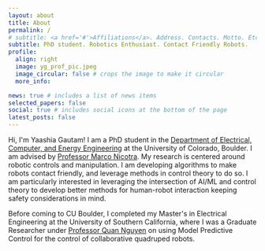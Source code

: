 ```yaml
---
layout: about
title: About
permalink: /
# subtitle: <a href='#'>Affiliations</a>. Address. Contacts. Motto. Etc.
subtitle: PhD student. Robotics Enthusiast. Contact Friendly Robots.
profile:
  align: right
  image: yg_prof_pic.jpeg
  image_circular: false # crops the image to make it circular
  more_info: 

news: true # includes a list of news items
selected_papers: false 
social: true # includes social icons at the bottom of the page
latest_posts: false
---
```

Hi, I'm Yaashia Gautam! I am a PhD student in the [Department of Electrical, Computer, and Energy Engineering](https://www.colorado.edu/ecee/) at the University of Colorado, Boulder. I am advised by [Professor Marco Nicotra](https://www.colorado.edu/faculty/nicotra). My research is centered around robotic controls and manipulation. I am developing algorithms to make robots contact friendly, and leverage methods in control theory to do so. I am particularly interested in leveraging the intersection of AI/ML and control theory to develop better methods for human-robot interaction keeping safety considerations in mind.



Before coming to CU Boulder, I completed my Master's in Electrical Engineering at the University of Southern California, where I was a Graduate Researcher under [Professor Quan Nguyen](https://sites.usc.edu/quann/) on using Model Predictive Control for the control of collaborative quadruped robots.

